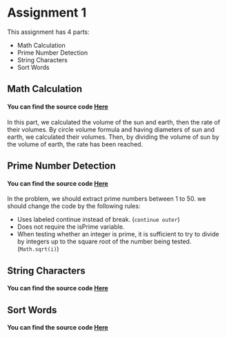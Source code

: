 # Assignment 1
This assignment has 4 parts:
 - Math Calculation
 - Prime Number Detection
 - String Characters
 - Sort Words

## Math Calculation 
#### You can find the source code [Here](./src/assignment/MathCalc.java)
In this part, we calculated the volume of the sun and earth, then the rate of their volumes.
By circle volume formula and having diameters of sun and earth, we calculated their volumes.
Then, by dividing the volume of sun by the volume of earth, the rate has been reached.

## Prime Number Detection
#### You can find the source code [Here](./src/assignment/Primes.java)
In the problem, we should extract prime numbers between 1 to 50. we should change the code by the following rules:
- Uses labeled continue instead of break. (`continue outer`)
- Does not require the isPrime variable.
- When testing whether an integer is prime, it is sufficient to try to divide by integers up to the square root of the number being tested. (`Math.sqrt(i)`)

## String Characters
#### You can find the source code [Here](./src/assignment/StringCharacters.java)





## Sort Words
#### You can find the source code [Here](./src/assignment/SortWords.java)

